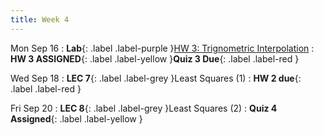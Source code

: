 ```yaml
---
title: Week 4
---
```


Mon Sep 16
: **Lab**{: .label .label-purple }[HW 3: Trignometric Interpolation](https://classroom.github.com/a/TKdLn8EP)
: **HW 3 ASSIGNED**{: .label .label-yellow }**Quiz 3 Due**{: .label .label-red }

Wed Sep 18
: **LEC 7**{: .label .label-grey }Least Squares (1)
: **HW 2 due**{: .label .label-red }

Fri Sep 20
: **LEC 8**{: .label .label-grey }Least Squares (2)
: **Quiz 4 Assigned**{: .label .label-yellow }